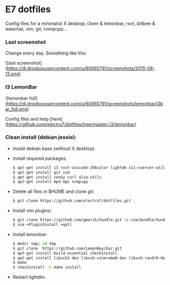 # E7 dotfiles
Config files for a minimalist X desktop; i3wm & lemonbar, rxvt, bitlbee & weechat, vim, git, cnmpcpp...

### Last screenshot

Change every day. Something like this:

![last screenshot] (https://dl.dropboxusercontent.com/u/60065791/screenshots/2015-08-13.png)

### I3 LemonBar

![lemonbar full] (https://dl.dropboxusercontent.com/u/60065791/screenshots/lemonbar/i3bar_full.png)

Config files and help [here] (https://github.com/electro7/dotfiles/tree/master/.i3/lemonbar)

### Clean install (debian jessie):

* Install debian base (without X desktop).

* Install required packages:

    ```sh
    $ apt-get install i3 rxvt-unicode-256color lightdm x11-xserver-utils
    $ apt-get install git vim
    $ apt-get install conky curl alsa-utils
    $ apt-get install mpd mpc ncmpcpp
    ```

* Delete all files in $HOME and clone git:

    ```sh
    $ git clone https://github.com/electro7/dotfiles.git .
    ```

* Install vim plugins:

    ```sh
    $ git clone https://github.com/gmarik/Vundle.git ~/.vim/bundle/Vundle.vim
    $ vim +PluginInstall +qall
    ```

* Install lemonbar:

    ```sh
    $ mkdir tmp; cd tmp
    $ git clone  https://github.com/LemonBoy/bar.git
    $ apt-get install build-essential checkinstall
    $ apt-get install libxcb1-dev libxcb-xinerama0-dev libxcb-randr0-dev
    $ make
    $ checkinstall -D make install
    ```

* Restart lightdm.    

